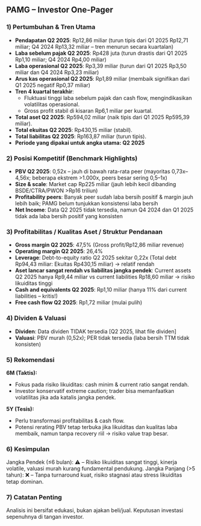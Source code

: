## PAMG – Investor One-Pager

### 1) Pertumbuhan & Tren Utama
- **Pendapatan Q2 2025**: Rp12,86 miliar (turun tipis dari Q1 2025 Rp12,71 miliar; Q4 2024 Rp13,32 miliar – tren menurun secara kuartalan)
- **Laba sebelum pajak Q2 2025**: Rp428 juta (turun drastis dari Q1 2025 Rp1,10 miliar; Q4 2024 Rp4,00 miliar)
- **Laba operasional Q2 2025**: Rp3,39 miliar (turun dari Q1 2025 Rp3,50 miliar dan Q4 2024 Rp3,23 miliar)
- **Arus kas operasional Q2 2025**: Rp1,89 miliar (membaik signifikan dari Q1 2025 negatif Rp0,37 miliar)
- **Tren 4 kuartal terakhir**: 
  - Fluktuasi tinggi laba sebelum pajak dan cash flow, mengindikasikan volatilitas operasional.
  - Gross profit stabil di kisaran Rp6,1 miliar per kuartal.
- **Total aset Q2 2025**: Rp594,02 miliar (naik tipis dari Q1 2025 Rp595,39 miliar).
- **Total ekuitas Q2 2025**: Rp430,15 miliar (stabil).
- **Total liabilitas Q2 2025**: Rp163,87 miliar (turun tipis).
- **Periode yang dipakai untuk angka utama: Q2 2025**

### 2) Posisi Kompetitif (Benchmark Highlights)
- **PBV Q2 2025**: 0,52x – jauh di bawah rata-rata peer (mayoritas 0,73x–4,56x; beberapa ekstrem >1.000x, peers besar sering 0,5–1x)
- **Size & scale**: Market cap Rp225 miliar (jauh lebih kecil dibanding BSDE/CTRA/PWON >Rp16 triliun)
- **Profitability peers**: Banyak peer sudah laba bersih positif & margin jauh lebih baik; PAMG belum tunjukkan konsistensi laba bersih
- **Net Income**: Data Q2 2025 tidak tersedia, namun Q4 2024 dan Q1 2025 tidak ada laba bersih positif yang konsisten

### 3) Profitabilitas / Kualitas Aset / Struktur Pendanaan
- **Gross margin Q2 2025**: 47,5% (Gross profit/Rp12,86 miliar revenue)
- **Operating margin Q2 2025**: 26,4%
- **Leverage**: Debt-to-equity ratio Q2 2025 sekitar 0,22x (Total debt Rp94,43 miliar: Ekuitas Rp430,15 miliar) → relatif rendah
- **Aset lancar sangat rendah vs liabilitas jangka pendek**: Current assets Q2 2025 hanya Rp9,44 miliar vs current liabilities Rp18,60 miliar → risiko likuiditas tinggi
- **Cash and equivalents Q2 2025**: Rp1,10 miliar (hanya 11% dari current liabilities – kritis!)
- **Free cash flow Q2 2025**: Rp1,72 miliar (mulai pulih)

### 4) Dividen & Valuasi
- **Dividen**: Data dividen TIDAK tersedia [Q2 2025, lihat file dividen]
- **Valuasi**: PBV murah (0,52x); PER tidak tersedia (laba bersih TTM tidak konsisten)

### 5) Rekomendasi
**6M (Taktis):**
- Fokus pada risiko likuiditas: cash minim & current ratio sangat rendah.
- Investor konservatif extreme caution; trader bisa memanfaatkan volatilitas jika ada katalis jangka pendek.

**5Y (Tesis):**
- Perlu transformasi profitabilitas & cash flow.
- Potensi rerating PBV tetap terbuka jika likuiditas dan kualitas laba membaik, namun tanpa recovery riil → risiko value trap besar.

### 6) Kesimpulan
Jangka Pendek (≤6 bulan): ⚠️  – Risiko likuiditas sangat tinggi, kinerja volatile, valuasi murah kurang fundamental pendukung.
Jangka Panjang (>5 tahun): ❌  – Tanpa turnaround kuat, risiko stagnasi atau stress likuiditas tetap dominan.

### 7) Catatan Penting
Analisis ini bersifat edukasi, bukan ajakan beli/jual. Keputusan investasi sepenuhnya di tangan investor.